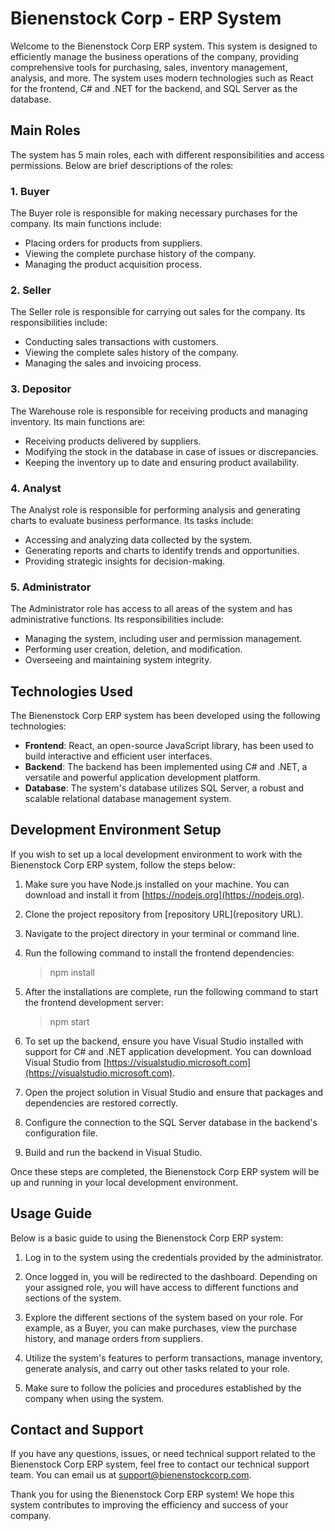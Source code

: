 # Bienenstock Corp - ERP System

Welcome to the Bienenstock Corp ERP system. This system is designed to efficiently manage the business operations of the company, providing comprehensive tools for purchasing, sales, inventory management, analysis, and more. The system uses modern technologies such as React for the frontend, C# and .NET for the backend, and SQL Server as the database.

## Main Roles

The system has 5 main roles, each with different responsibilities and access permissions. Below are brief descriptions of the roles:

### 1. Buyer

The Buyer role is responsible for making necessary purchases for the company. Its main functions include:

- Placing orders for products from suppliers.
- Viewing the complete purchase history of the company.
- Managing the product acquisition process.

### 2. Seller

The Seller role is responsible for carrying out sales for the company. Its responsibilities include:

- Conducting sales transactions with customers.
- Viewing the complete sales history of the company.
- Managing the sales and invoicing process.

### 3. Depositor

The Warehouse role is responsible for receiving products and managing inventory. Its main functions are:

- Receiving products delivered by suppliers.
- Modifying the stock in the database in case of issues or discrepancies.
- Keeping the inventory up to date and ensuring product availability.

### 4. Analyst

The Analyst role is responsible for performing analysis and generating charts to evaluate business performance. Its tasks include:

- Accessing and analyzing data collected by the system.
- Generating reports and charts to identify trends and opportunities.
- Providing strategic insights for decision-making.

### 5. Administrator

The Administrator role has access to all areas of the system and has administrative functions. Its responsibilities include:

- Managing the system, including user and permission management.
- Performing user creation, deletion, and modification.
- Overseeing and maintaining system integrity.

## Technologies Used

The Bienenstock Corp ERP system has been developed using the following technologies:

- **Frontend**: React, an open-source JavaScript library, has been used to build interactive and efficient user interfaces.
- **Backend**: The backend has been implemented using C# and .NET, a versatile and powerful application development platform.
- **Database**: The system's database utilizes SQL Server, a robust and scalable relational database management system.

## Development Environment Setup

If you wish to set up a local development environment to work with the Bienenstock Corp ERP system, follow the steps below:

1. Make sure you have Node.js installed on your machine. You can download and install it from [https://nodejs.org](https://nodejs.org).
2. Clone the project repository from [repository URL](repository URL).
3. Navigate to the project directory in your terminal or command line.
4. Run the following command to install the frontend dependencies:
   > npm install
5. After the installations are complete, run the following command to start the frontend development server:
   > npm start
6. To set up the backend, ensure you have Visual Studio installed with support for C# and .NET application development. You can download Visual Studio from [https://visualstudio.microsoft.com](https://visualstudio.microsoft.com).

7. Open the project solution in Visual Studio and ensure that packages and dependencies are restored correctly.

8. Configure the connection to the SQL Server database in the backend's configuration file.

9. Build and run the backend in Visual Studio.

Once these steps are completed, the Bienenstock Corp ERP system will be up and running in your local development environment.

## Usage Guide

Below is a basic guide to using the Bienenstock Corp ERP system:

1. Log in to the system using the credentials provided by the administrator.

2. Once logged in, you will be redirected to the dashboard. Depending on your assigned role, you will have access to different functions and sections of the system.

3. Explore the different sections of the system based on your role. For example, as a Buyer, you can make purchases, view the purchase history, and manage orders from suppliers.

4. Utilize the system's features to perform transactions, manage inventory, generate analysis, and carry out other tasks related to your role.

5. Make sure to follow the policies and procedures established by the company when using the system.

## Contact and Support

If you have any questions, issues, or need technical support related to the Bienenstock Corp ERP system, feel free to contact our technical support team. You can email us at support@bienenstockcorp.com.

Thank you for using the Bienenstock Corp ERP system! We hope this system contributes to improving the efficiency and success of your company.
